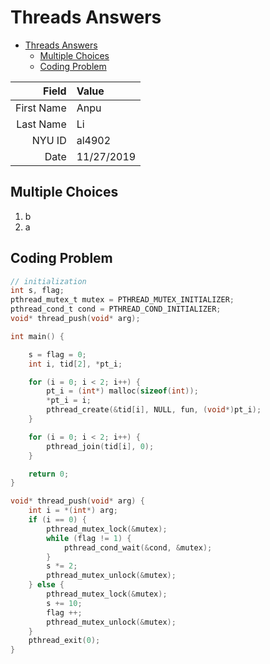 # Threads Answers

- [Threads Answers](#threads-answers)
  - [Multiple Choices](#multiple-choices)
  - [Coding Problem](#coding-problem)

|      Field | Value      |
|-----------:|:-----------|
| First Name | Anpu       |
|  Last Name | Li         |
|     NYU ID | al4902     |
|       Date | 11/27/2019 |

## Multiple Choices

1. b
2. a

## Coding Problem

```c
// initialization
int s, flag;
pthread_mutex_t mutex = PTHREAD_MUTEX_INITIALIZER;
pthread_cond_t cond = PTHREAD_COND_INITIALIZER;
void* thread_push(void* arg);

int main() {

    s = flag = 0;
    int i, tid[2], *pt_i;

    for (i = 0; i < 2; i++) {
        pt_i = (int*) malloc(sizeof(int));
        *pt_i = i;
        pthread_create(&tid[i], NULL, fun, (void*)pt_i);
    }

    for (i = 0; i < 2; i++) {
        pthread_join(tid[i], 0);
    }

    return 0;
}

void* thread_push(void* arg) {
    int i = *(int*) arg;
    if (i == 0) {
        pthread_mutex_lock(&mutex);
        while (flag != 1) {
            pthread_cond_wait(&cond, &mutex);
        }
        s *= 2;
        pthread_mutex_unlock(&mutex);
    } else {
        pthread_mutex_lock(&mutex);
        s += 10;
        flag ++;
        pthread_mutex_unlock(&mutex);
    }
    pthread_exit(0);
}

```